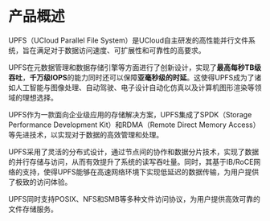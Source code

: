 

# 产品概述

UPFS（UCloud Parallel File System）是UCloud自主研发的高性能并行文件系统，旨在满足对于数据访问速度、可扩展性和可靠性的高要求。

UPFS在元数据管理和数据存储引擎等方面进行了创新设计，实现了**最高每秒TB级吞吐**，**千万级IOPS**的能力同时还可以保障**亚毫秒级的时延**。这使得UPFS成为了诸如人工智能与图像处理、自动驾驶、电子设计自动化仿真以及计算机图形渲染等领域的理想选择。


UPFS作为一款面向企业级应用的存储解决方案，UPFS集成了SPDK（Storage Performance Development Kit）和RDMA（Remote Direct Memory Access）等先进技术，以实现对于数据的高效管理和处理。

UPFS采用了灵活的分布式设计，通过节点间的协作和数据分片技术，实现了数据的并行存储与访问，从而有效提升了系统的读写吞吐量。同时，其基于IB/RoCE网络的支持，使得UPFS能够在高速网络环境下实现低延迟的数据传输，为用户提供了极致的访问体验。

UPFS同时支持POSIX、NFS和SMB等多种文件访问协议，为用户提供高效可靠的文件存储服务。

